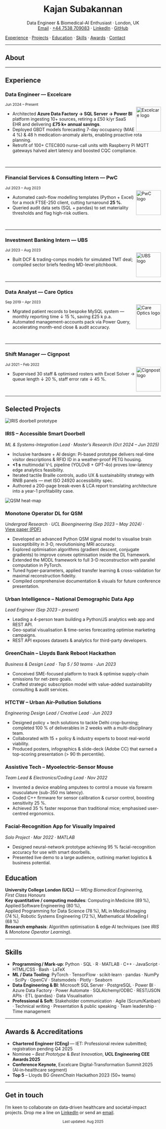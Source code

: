 <!-- Header image (optional) -->
<!-- ![Header](assets/images/header.png) -->

<h1 align="center">Kajan Subakannan</h1>
<p align="center">
  Data Engineer & Biomedical-AI Enthusiast · London, UK  
  <br/>
  <a href="mailto:kajan2backup@gmail.com">Email</a> ·
  <a href="tel:+447538709083">+44 7538 709083</a> ·
  <a href="https://www.linkedin.com/in/kajan-subakannan-578a16135/">LinkedIn</a> ·
  <a href="https://github.com/KajanGH">GitHub</a>
</p>
<div class="nav-panel">
  <a href="#experience">Experience</a> ·
  <a href="#selected-projects">Projects</a> ·
  <a href="#education">Education</a> ·
  <a href="#skills">Skills</a> ·
  <a href="#awards--accreditations">Awards</a> ·
  <a href="#get-in-touch">Contact</a>
</div>

---

## About


---
## Experience
<!-- ----------------------------------------------------------------- -->

### Data Engineer — Excelcare  
<sub>Jun 2024 – Present</sub>  
<img src="assets/images/logos/excelcare.png" height="80" style="object-fit:contain;" alt="Excelcare logo" align="right">

- Architected **Azure Data Factory → SQL Server → Power BI** platform ingesting 10+ sources, retiring a £50 k/yr SaaS EHR and delivering **£75 k+ annual savings**.  
- Deployed GBDT models forecasting 7-day occupancy (MAE 4 %) & 48 h medication-anomaly alerts, enabling proactive rota planning.  
- Retrofit of 100+ CTEC800 nurse-call units with Raspberry Pi MQTT gateways halved alert latency and boosted CQC compliance.  

<br clear="right"/>

---

### Financial Services & Consulting Intern — PwC  
<sub>Jul 2023 – Aug 2023</sub>  
<img src="assets/images/logos/pwc.png" height="80" style="object-fit:contain;" alt="PwC logo" align="right">

- Automated cash-flow modelling templates (Python + Excel) for a mock FTSE-250 client, cutting turnaround **25 %**.  
- Queried audit data sets (SQL + pandas) to set materiality thresholds and flag high-risk outliers.  

<br clear="right"/>

---

### Investment Banking Intern — UBS  
<sub>Jul 2023 – Aug 2023</sub>  
<img src="assets/images/logos/ubs.png" height="80" style="object-fit:contain;" alt="UBS logo" align="right">

- Built DCF & trading-comps models for simulated TMT deal; compiled sector briefs feeding MD-level pitchbook.  

<br clear="right"/>

---

### Data Analyst — Care Optics  
<sub>Sep 2019 – Apr 2023</sub>  
<img src="assets/images/logos/careoptics.png" height="80" style="object-fit:contain;" alt="Care Optics logo" align="right">

- Migrated patient records to bespoke MySQL system — monthly reporting time ↓ 15 %, saving £25 k p.a.  
- Automated management-accounts pack via Power Query, accelerating month-end close & audit accuracy.  

<br clear="right"/>

---

### Shift Manager — Cignpost  
<sub>Jul 2021 – Feb 2022</sub>  
<img src="assets/images/logos/cignpost.png" height="80" style="object-fit:contain;" alt="Cignpost logo" align="right">

- Supervised 30 staff & optimised rosters with Excel Solver → queue length ↓ 20 %, staff error rate ↓ 45 %.  

<br clear="right"/>

---

## Selected Projects
<div class="bento-grid">

<!-- ─────────────────────────── IRIS ─────────────────────────── -->
<div class="bento">
  <img src="assets/images/projects/iris.jpg" alt="IRIS doorbell prototype">
  <h3>IRIS – Accessible Smart Doorbell</h3>
  <p><em>ML & Systems-Integration Lead · Master’s Research (Oct 2024 – Jun 2025)</em></p>
  <ul>
    <li>Inclusive hardware + AI design: Pi-based prototype delivers real-time visitor descriptions &amp; RFID ID in a weather-proof PETG housing.</li>
    <li><strong>&lt;1 s</strong> multimodal V-L pipeline (YOLOv8 + GPT-4o) proves low-latency edge analytics feasibility.</li>
    <li>Iterated tactile Braille controls, audio UX &amp; sustainability strategy with RNIB panels — met ISO 24920 accessibility spec.</li>
    <li>Authored a 200-page break-even &amp; LCA report translating architecture into a year-1 profitability case.</li>
  </ul>
</div>

<!-- ─────────────────── Monotone Operator DL for QSM ─────────── -->
<div class="bento">
  <img src="assets/images/projects/qsm.gif" alt="QSM heat-map">
  <h3>Monotone Operator DL for QSM</h3>
  <p><em>Undergrad Research · UCL Bioengineering (Sep 2023 – May 2024)</em> ·
     <a href="assets/papers/monotone_qsm.pdf" target="_blank" rel="noopener">View&nbsp;paper (PDF)</a></p>
  <ul>
    <li>Developed an advanced Python QSM signal model to visualise brain susceptibility in 3-D, revolutionising MRI accuracy.</li>
    <li>Explored optimisation algorithms (gradient descent, conjugate gradients) to improve convex optimisation inside the DL framework.</li>
    <li>Extended the MODL framework to full 3-D reconstruction with parallel computation in PyTorch.</li>
    <li>Tuned hyper-parameters, applied transfer learning &amp; cross-validation for maximal reconstruction fidelity.</li>
    <li>Compiled comprehensive documentation &amp; visuals for future conference presentation.</li>
  </ul>
</div>

<!-- ──────────────── National Demographic Data App ───────────── -->
<div class="bento">
  <h3>Urban Intelligence – National Demographic Data App</h3>
  <p><em>Lead Engineer (Sep 2023 – present)</em></p>
  <ul>
    <li>Leading a 4-person team building a Python/JS analytics web app and REST API.</li>
    <li>Geo-spatial visualisation &amp; time-series forecasting optimise marketing campaigns.</li>
    <li>REST API exposes datasets &amp; analytics for third-party developers.</li>
  </ul>
</div>

<!-- ──────────────────── GreenChain Hackathon ─────────────────── -->
<div class="bento">
  <h3>GreenChain – Lloyds Bank Reboot Hackathon</h3>
  <p><em>Business & Design Lead · Top 5 / 50 teams · Jun 2023</em></p>
  <ul>
    <li>Conceived SME-focused platform to track &amp; optimise supply-chain emissions for net-zero goals.</li>
    <li>Crafted strategic subscription model with value-added sustainability consulting &amp; audit services.</li>
  </ul>
</div>

<!-- ──────────────── HTCTW Air-Pollution Project ─────────────── -->
<div class="bento">
  <h3>HTCTW – Urban Air-Pollution Solutions</h3>
  <p><em>Engineering Design Lead / Creative Lead · Jun 2023</em></p>
  <ul>
    <li>Designed policy + tech solutions to tackle Delhi crop-burning; completed 100 % of deliverables in 2 weeks with a multi-disciplinary team.</li>
    <li>Collaborated with 15 + policy &amp; industry experts to boost real-world viability.</li>
    <li>Produced posters, infographics &amp; slide-deck (Adobe CC) that earned a top-scoring presentation (> 90 th percentile).</li>
  </ul>
</div>

<!-- ────────────── Assistive Myoelectric-Sensor Mouse ─────────── -->
<div class="bento">
  <h3>Assistive Tech – Myoelectric-Sensor Mouse</h3>
  <p><em>Team Lead &amp; Electronics/Coding Lead · Nov 2022</em></p>
  <ul>
    <li>Invented a device enabling amputees to control a mouse via forearm musculature (sub-350 ms latency).</li>
    <li>Coded C++ firmware for sensor calibration &amp; cursor control, boosting sensitivity 25 %.</li>
    <li>Achieved 35 % faster response than traditional mice; emphasised user-centred ergonomics.</li>
  </ul>
</div>

<!-- ─────────── Facial-Recognition Accessibility App ─────────── -->
<div class="bento">
  <h3>Facial-Recognition App for Visually Impaired</h3>
  <p><em>Solo Project · Mar 2022 · MATLAB</em></p>
  <ul>
    <li>Designed neural-network prototype achieving 95 % facial-recognition accuracy for use with smart doorbells.</li>
    <li>Presented live demo to a large audience, outlining market logistics &amp; business potential.</li>
  </ul>
</div>

</div><!-- /.bento-grid -->

## Education

**University College London (UCL)** — *MEng Biomedical Engineering, First Class Honours*  
**Key quantitative / computing modules**: Computing in Medicine (89 %), Applied Software Engineering (80 %), Applied Programming for Data Science (78 %), ML in Medical Imaging (74 %), Robotic Systems Engineering (72 %), Mathematical Modelling I (68 %)  
**Research emphasis**: Algorithm optimisation & edge‑AI techniques (see *IRIS* & *Monotone Operator Learning*).

---

## Skills

- **Programming / Mark‑up**: Python · SQL · R · MATLAB · C++ · JavaScript · HTML/CSS · Bash · LaTeX  
- **ML / Data Tooling**: PyTorch · TensorFlow · scikit‑learn · pandas · NumPy · SciPy · OpenCV · Statsmodels · Plotly · Seaborn  
- **Data Engineering & BI**: Microsoft SQL Server · PostgreSQL · Power BI · Azure Data Factory · Power Automate · SQLAlchemy/ODBC · REST/JSON APIs · ETL (pandas) · Data Visualisation  
- **Professional & Soft**: Stakeholder communication · Agile (Scrum/Kanban) · Technical writing · Presentation & public speaking · Team leadership · Time management

---

## Awards & Accreditations

- **Chartered Engineer (CEng)** — IET: Professional review submitted; registration pending Q4 2025  
- Nominee – *Best Prototype* & *Best Innovation*, **UCL Engineering CEE Awards 2025**  
- **Conference Keynote**, Excelcare Digital‑Transformation Summit 2025 (AI‑in‑healthcare segment)  
- **Top 5** – Lloyds BG *GreenChain* Hackathon 2023 (50+ teams)

---

## Get in touch

I’m keen to collaborate on data‑driven healthcare and societal‑impact projects. Drop me a line on [LinkedIn](https://www.linkedin.com/in/kajan-subakannan-578a16135/) or send an [email](mailto:kajan2backup@gmail.com).

<!-- Footer note -->
<p align="center"><sub>Last updated: Aug 2025</sub></p>
